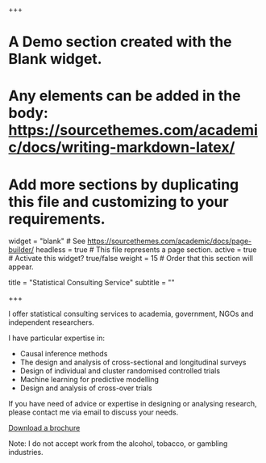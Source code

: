 +++
# A Demo section created with the Blank widget.
# Any elements can be added in the body: https://sourcethemes.com/academic/docs/writing-markdown-latex/
# Add more sections by duplicating this file and customizing to your requirements.

widget = "blank"  # See https://sourcethemes.com/academic/docs/page-builder/
headless = true  # This file represents a page section.
active = true  # Activate this widget? true/false
weight = 15  # Order that this section will appear.

title = "Statistical Consulting Service"
subtitle = ""

+++

I offer statistical consulting services to academia, government, NGOs and independent researchers.

I have particular expertise in:

- Causal inference methods
- The design and analysis of cross-sectional and longitudinal surveys
- Design of individual and cluster randomised controlled trials
- Machine learning for predictive modelling
- Design and analysis of cross-over trials

If you have need of advice or expertise in designing or analysing research, please contact me via email to discuss your needs.

<a href="consulting.pdf" download>Download a brochure</a>

Note: I do not accept work from the alcohol, tobacco, or gambling industries.
